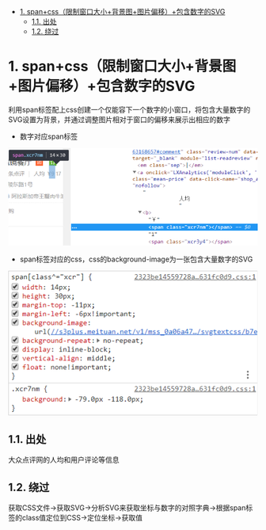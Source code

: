 <!-- TOC -->

- [1. span+css（限制窗口大小+背景图+图片偏移）+包含数字的SVG](#1-spancss限制窗口大小背景图图片偏移包含数字的svg)
    - [1.1. 出处](#11-出处)
    - [1.2. 绕过](#12-绕过)

<!-- /TOC -->
# 1. span+css（限制窗口大小+背景图+图片偏移）+包含数字的SVG
利用span标签配上css创建一个仅能容下一个数字的小窗口，将包含大量数字的SVG设置为背景，并通过调整图片相对于窗口的偏移来展示出相应的数字
* 数字对应span标签

![span](../photo/爬虫_反爬措施收集_SVG_span.jpg)
* span标签对应的css，css的background-image为一张包含大量数字的SVG

![css](../photo/爬虫_反爬措施收集_SVG_css.jpg)
## 1.1. 出处
大众点评网的人均和用户评论等信息
## 1.2. 绕过
获取CSS文件->获取SVG->分析SVG来获取坐标与数字的对照字典->根据span标签的class值定位到CSS->定位坐标->获取值